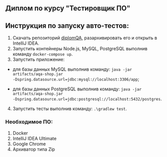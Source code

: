 ## Диплом по курсу "Тестировщик ПО"

## Инструкция по запуску авто-тестов:
1. Скачать репозиторий [diplomQA](https://github.com/OlgaStash/diplomQA.git), разархивировать его и открыть в IntelliJ IDEA.
2. Запустить контейнеры Node.js, MySQL, PostgreSQL выполнив команду  <code>docker-compose up</code>.
3. Запустить приложение:
- для базы данных MySQL выполнив команду:  <code>java -jar artifacts/aqa-shop.jar -Dspring.datasource.url=jdbc:mysql://localhost:3306/app</code>;

- для базы данных PostgreSQL выполнив команду:  <code>java -jar artifacts/aqa-shop.jar -Dspring.datasource.url=jdbc:postgresql://localhost:5432/postgres</code>.
4. Запустить тесты выполнив команду: <code>.\gradlew test</code>.

### Необходимое ПО:
1. Docker 
2. IntelliJ IDEA Ultimate
3. Google Chrome
4. Архиватор типа Zip
